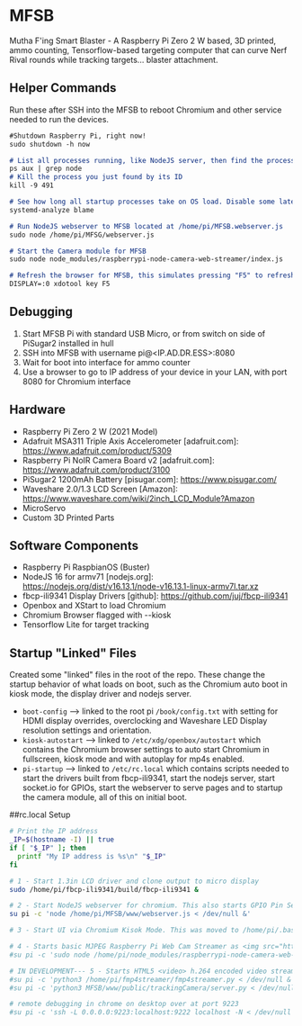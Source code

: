 # MFSB
Mutha F'ing Smart Blaster - A Raspberry Pi Zero 2 W based, 3D printed, ammo counting, Tensorflow-based targeting computer that can curve Nerf Rival rounds while tracking targets... blaster attachment.

## Helper Commands
Run these after SSH into the MFSB to reboot Chromium and other service needed to run the devices.
```markdown
#Shutdown Raspberry Pi, right now!
sudo shutdown -h now

# List all processes running, like NodeJS server, then find the process number.
ps aux | grep node
# Kill the process you just found by its ID
kill -9 491

# See how long all startup processes take on OS load. Disable some later to speed up boot times
systemd-analyze blame

# Run NodeJS webserver to MFSB located at /home/pi/MFSB.webserver.js
sudo node /home/pi/MFSG/webserver.js

# Start the Camera module for MFSB
sudo node node_modules/raspberrypi-node-camera-web-streamer/index.js

# Refresh the browser for MFSB, this simulates pressing "F5" to refresh the browser
DISPLAY=:0 xdotool key F5

```

## Debugging
1. Start MFSB Pi with standard USB Micro, or from switch on side of PiSugar2 installed in hull
2. SSH into MFSB with username pi@<IP.AD.DR.ESS>:8080
3. Wait for boot into interface for ammo counter
4. Use a browser to go to IP address of your device in your LAN, with port 8080 for Chromium interface

## Hardware
  * Raspberry Pi Zero 2 W (2021 Model)
  * Adafruit MSA311 Triple Axis Accelerometer [adafruit.com]: https://www.adafruit.com/product/5309
  * Raspberry Pi NoIR Camera Board v2 [adafruit.com]: https://www.adafruit.com/product/3100
  * PiSugar2 1200mAh Battery [pisugar.com]: https://www.pisugar.com/
  * Waveshare 2.0/1.3 LCD Screen [Amazon]: https://www.waveshare.com/wiki/2inch_LCD_Module?Amazon
  * MicroServo
  * Custom 3D Printed Parts

## Software Components
  * Raspberry Pi RaspbianOS (Buster)
  * NodeJS 16 for armv71 [nodejs.org]: https://nodejs.org/dist/v16.13.1/node-v16.13.1-linux-armv7l.tar.xz
  * fbcp-ili9341 Display Drivers [github]: https://github.com/juj/fbcp-ili9341
  * Openbox and XStart to load Chromium
  * Chromium Browser flagged with --kiosk
  * Tensorflow Lite for target tracking

## Startup "Linked" Files
Created some "linked" files in the root of the repo. These change the startup behavior of what loads on boot, such as the Chromium auto boot in kiosk mode, the display driver and nodejs server.
  * `boot-config` --> linked to the root pi `/book/config.txt` with setting for HDMI display overrides, overclocking and Waveshare LED Display resolution settings and orientation.
  * `kiosk-autostart` --> linked to `/etc/xdg/openbox/autostart` which contains the Chromium browser settings to auto start Chromium in fullscreen, kiosk mode and with autoplay for mp4s enabled.
  * `pi-startup` --> linked to `/etc/rc.local` which contains scripts needed to start the drivers built from fbcp-ili9341, start the nodejs server, start socket.io for GPIOs, start the webserver to serve pages and to startup the camera module, all of this on initial boot.

##rc.local Setup
```bash
# Print the IP address
_IP=$(hostname -I) || true
if [ "$_IP" ]; then
  printf "My IP address is %s\n" "$_IP"
fi

# 1 - Start 1.3in LCD driver and clone output to micro display
sudo /home/pi/fbcp-ili9341/build/fbcp-ili9341 &

# 2 - Start NodeJS webserver for chromium. This also starts GPIO Pin Service for buttons
su pi -c 'node /home/pi/MFSB/www/webserver.js < /dev/null &'

# 3 - Start UI via Chromium Kisok Mode. This was moved to /home/pi/.bash_profile -- COMMAND: [[ -z $DISPLAY && $XDG_VTNR -eq 1 ]] && startx -- -nocursor &

# 4 - Starts basic MJPEG Raspberry Pi Web Cam Streamer as <img src="http://<server_address>/stream.mjpg" />
#su pi -c 'sudo node /home/pi/node_modules/raspberrypi-node-camera-web-streamer/index.js < /dev/null &'

# IN DEVELOPMENT--- 5 - Starts HTML5 <video> h.264 encoded video stream to use with Tensorflow AI
#su pi -c 'python3 /home/pi/fmp4streamer/fmp4streamer.py < /dev/null &'
#su pi -c 'python3 MFSB/www/public/trackingCamera/server.py < /dev/null &'

# remote debugging in chrome on desktop over at port 9223
#su pi -c 'ssh -L 0.0.0.0:9223:localhost:9222 localhost -N < /dev/null &'
```
